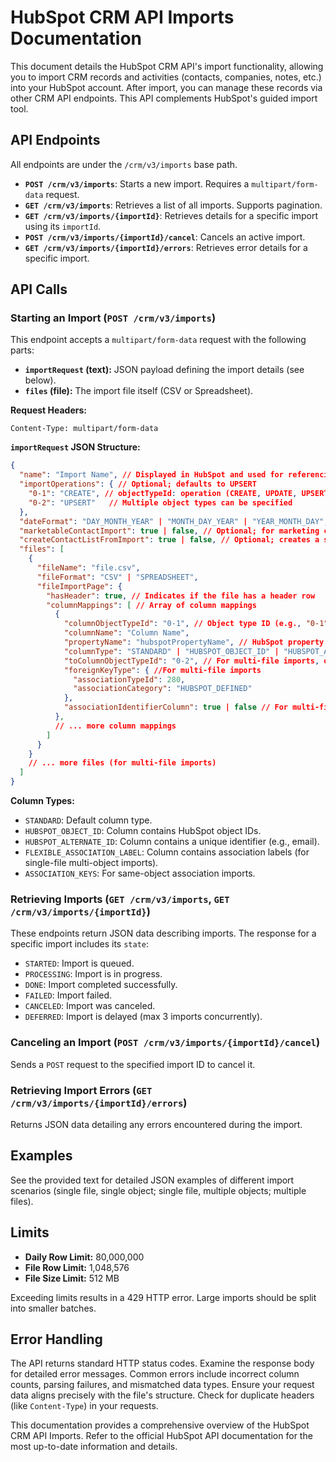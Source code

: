 # HubSpot CRM API Imports Documentation

This document details the HubSpot CRM API's import functionality, allowing you to import CRM records and activities (contacts, companies, notes, etc.) into your HubSpot account.  After import, you can manage these records via other CRM API endpoints.  This API complements HubSpot's guided import tool.

## API Endpoints

All endpoints are under the `/crm/v3/imports` base path.

* **`POST /crm/v3/imports`**: Starts a new import.  Requires a `multipart/form-data` request.
* **`GET /crm/v3/imports`**: Retrieves a list of all imports.  Supports pagination.
* **`GET /crm/v3/imports/{importId}`**: Retrieves details for a specific import using its `importId`.
* **`POST /crm/v3/imports/{importId}/cancel`**: Cancels an active import.
* **`GET /crm/v3/imports/{importId}/errors`**: Retrieves error details for a specific import.


## API Calls

### Starting an Import (`POST /crm/v3/imports`)

This endpoint accepts a `multipart/form-data` request with the following parts:

* **`importRequest` (text):**  JSON payload defining the import details (see below).
* **`files` (file):** The import file itself (CSV or Spreadsheet).

**Request Headers:**

```
Content-Type: multipart/form-data
```

**`importRequest` JSON Structure:**

```json
{
  "name": "Import Name", // Displayed in HubSpot and used for referencing
  "importOperations": { // Optional; defaults to UPSERT
    "0-1": "CREATE", // objectTypeId: operation (CREATE, UPDATE, UPSERT)
    "0-2": "UPSERT"   // Multiple object types can be specified
  },
  "dateFormat": "DAY_MONTH_YEAR" | "MONTH_DAY_YEAR" | "YEAR_MONTH_DAY", // Date format in the file
  "marketableContactImport": true | false, // Optional; for marketing contacts (requires marketing access)
  "createContactListFromImport": true | false, // Optional; creates a static list of contacts
  "files": [
    {
      "fileName": "file.csv",
      "fileFormat": "CSV" | "SPREADSHEET",
      "fileImportPage": {
        "hasHeader": true, // Indicates if the file has a header row
        "columnMappings": [ // Array of column mappings
          {
            "columnObjectTypeId": "0-1", // Object type ID (e.g., "0-1" for contacts)
            "columnName": "Column Name",
            "propertyName": "hubspotPropertyName", // HubSpot property name
            "columnType": "STANDARD" | "HUBSPOT_OBJECT_ID" | "HUBSPOT_ALTERNATE_ID" | "FLEXIBLE_ASSOCIATION_LABEL" | "ASSOCIATION_KEYS", //Column Type (see details below)
            "toColumnObjectTypeId": "0-2", // For multi-file imports, object type ID of related object
            "foreignKeyType": { //For multi-file imports
              "associationTypeId": 280,
              "associationCategory": "HUBSPOT_DEFINED"
            },
            "associationIdentifierColumn": true | false // For multi-file imports
          },
          // ... more column mappings
        ]
      }
    }
    // ... more files (for multi-file imports)
  ]
}
```

**Column Types:**

* `STANDARD`: Default column type.
* `HUBSPOT_OBJECT_ID`:  Column contains HubSpot object IDs.
* `HUBSPOT_ALTERNATE_ID`: Column contains a unique identifier (e.g., email).
* `FLEXIBLE_ASSOCIATION_LABEL`: Column contains association labels (for single-file multi-object imports).
* `ASSOCIATION_KEYS`: For same-object association imports.


### Retrieving Imports (`GET /crm/v3/imports`, `GET /crm/v3/imports/{importId}`)

These endpoints return JSON data describing imports.  The response for a specific import includes its `state`:

* `STARTED`: Import is queued.
* `PROCESSING`: Import is in progress.
* `DONE`: Import completed successfully.
* `FAILED`: Import failed.
* `CANCELED`: Import was canceled.
* `DEFERRED`: Import is delayed (max 3 imports concurrently).


### Canceling an Import (`POST /crm/v3/imports/{importId}/cancel`)

Sends a `POST` request to the specified import ID to cancel it.


### Retrieving Import Errors (`GET /crm/v3/imports/{importId}/errors`)

Returns JSON data detailing any errors encountered during the import.


## Examples

See the provided text for detailed JSON examples of different import scenarios (single file, single object; single file, multiple objects; multiple files).


## Limits

* **Daily Row Limit:** 80,000,000
* **File Row Limit:** 1,048,576
* **File Size Limit:** 512 MB

Exceeding limits results in a 429 HTTP error.  Large imports should be split into smaller batches.


## Error Handling

The API returns standard HTTP status codes.  Examine the response body for detailed error messages.  Common errors include incorrect column counts, parsing failures, and mismatched data types.  Ensure your request data aligns precisely with the file's structure.  Check for duplicate headers (like `Content-Type`) in your requests.


This documentation provides a comprehensive overview of the HubSpot CRM API Imports.  Refer to the official HubSpot API documentation for the most up-to-date information and details.
